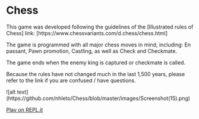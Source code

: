<h1>Chess</h1>
<p>
This game was developed following the guidelines of the [Illustrated rules of Chess]
link: [https://www.chessvariants.com/d.chess/chess.html]
</p>
<p>
The game is programmed with all major chess moves in mind, including:
En passant, Pawn promotion, Castling, as well as Check and Checkmate.
</p>
<p>
The game ends when the enemy king is captured or checkmate is called.
</p>
<p>
Because the rules have not changed much in the last 1,500 years,
please refer to the link if you are confused / have questions.
</p>
![alt text](https://github.com/nhleto/Chess/blob/master/images/Screenshot(15).png)


[Play on REPL.it](https://repl.it/@nhleto/Chess-1#lib/board.rb)
